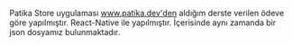 Patika Store uygulaması www.patika.dev'den aldığım derste verilen ödeve göre yapılmıştır.
React-Native ile yapılmıştır.
İçerisinde aynı zamanda bir json dosyamız bulunmaktadır.
